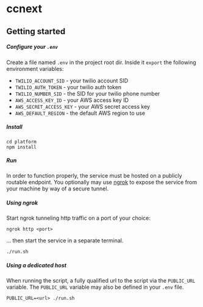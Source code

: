 # ccnext

## Getting started

##### Configure your `.env`
Create a file named `.env` in the project root dir. Inside it `export` the following environment variables: 

- `TWILIO_ACCOUNT_SID` - your twilio account SID
- `TWILIO_AUTH_TOKEN` - your twilio auth token
- `TWILIO_NUMBER_SID` - the SID for your twilio phone number
- `AWS_ACCESS_KEY_ID` - your AWS access key ID
- `AWS_SECRET_ACCESS_KEY` - your AWS secret access key
- `AWS_DEFAULT_REGION` - the default AWS region to use

##### Install
```shell
cd platform
npm install
```

##### Run
In order to function properly, the service must be hosted on a publicly routable endpoint. You optionally may use [ngrok] to expose the service from your machine by way of a secure tunnel.

##### Using ngrok
Start ngrok tunneling http traffic on a port of your choice:
```shell
ngrok http <port>
```
... then start the service in a separate terminal.
```shell
./run.sh
```

##### Using a dedicated host
When running the script, a fully qualified url to the script via the `PUBLIC_URL` variable. The `PUBLIC_URL` variable may also be defined in your `.env` file.
```shell
PUBLIC_URL=<url> ./run.sh
```

[ngrok]: https://ngrok.com/